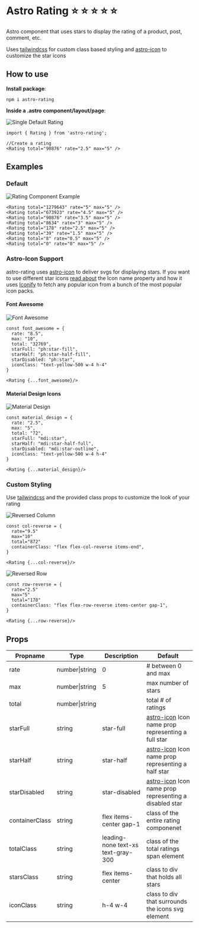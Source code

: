 # Astro Rating :star: :star: :star: :star: :star:

Astro component that uses stars to display the rating of a product, post, comment, etc.

Uses [tailwindcss](https://tailwindcss.com) for custom class based styling and [astro-icon](https://github.com/natemoo-re/astro-icon) to customize the star icons

## How to use

__Install package__:

```npm i astro-rating```

__Inside a .astro component/layout/page__:

![Single Default Rating](https://raw.githubusercontent.com/BryceRussell/astro-rating/main/examples/single.PNG)

```
import { Rating } from 'astro-rating';

//Create a rating
<Rating total="90876" rate="2.5" max="5" />
```

## Examples

### Default

![Rating Component Example](https://raw.githubusercontent.com/BryceRussell/astro-rating/main/examples/default.PNG)

```
<Rating total="1279643" rate="5" max="5" />
<Rating total="673923" rate="4.5" max="5" />
<Rating total="90876" rate="3.5" max="5" />
<Rating total="8634" rate="3" max="5" />
<Rating total="178" rate="2.5" max="5" />
<Rating total="39" rate="1.5" max="5" />
<Rating total="8" rate="0.5" max="5" />
<Rating total="0" rate="0" max="5" />
```

### Astro-Icon Support

astro-rating uses [astro-icon](https://github.com/natemoo-re/astro-icon#readme) to deliver svgs for displaying stars. If you want to use different star icons [read about](https://github.com/natemoo-re/astro-icon#icon-packs) the Icon name property and how it uses [Iconify](https://iconify.design) to fetch any popular icon from a bunch of the most popular icon packs.

#### Font Awesome

![Font Awesome](https://raw.githubusercontent.com/BryceRussell/astro-rating/main/examples/font-awesome.PNG)

```
const font_awesome = {
  rate: "8.5",
  max: "10",
  total: "32769",
  starFull: "ph:star-fill",
  starHalf: "ph:star-half-fill",
  starDisabled: "ph:star",
  iconClass: "text-yellow-500 w-4 h-4"
}

<Rating {...font_awesome}/>
```

#### Material Design Icons

![Material Design](https://raw.githubusercontent.com/BryceRussell/astro-rating/main/examples/material-design.PNG)

```
const material_design = {
  rate: "2.5",
  max: "5",
  total: "72",
  starFull: "mdi:star",
  starHalf: "mdi:star-half-full",
  starDisabled: "mdi:star-outline",
  iconClass: "text-yellow-500 w-4 h-4"
}

<Rating {...material_design}/>
```

### Custom Styling

Use [tailwindcss](https://tailwindcss.com) and the provided class props to customize the look of your rating

![Reversed Column](https://raw.githubusercontent.com/BryceRussell/astro-rating/main/examples/col-reversed.PNG)

```
const col-reverse = {
  rate="9.5" 
  max="10"
  total="872"
  containerClass: "flex flex-col-reverse items-end",
}

<Rating {...col-reverse}/>
```

![Reversed Row](https://raw.githubusercontent.com/BryceRussell/astro-rating/main/examples/row-reversed.PNG)

```
const row-reverse = {
  rate="2.5" 
  max="5"
  total="178"
  containerClass: "flex flex-row-reverse items-center gap-1",
}

<Rating {...row-reverse}/>
```

## Props

Propname | Type | Description | Default
------------ | ------------- | ------------- | -------------
rate|number\|string|0|# between 0 and max
max|number\|string|5|max number of stars|5
total|number\|string||total # of ratings
starFull|string|star-full|[astro-icon](https://github.com/natemoo-re/astro-icon#readme) Icon name prop representing a full star
starHalf|string|star-half|[astro-icon](https://github.com/natemoo-re/astro-icon#readme) Icon name prop representing a half star
starDisabled|string|star-disabled|[astro-icon](https://github.com/natemoo-re/astro-icon#readme) Icon name prop representing a disabled star
containerClass|string|flex items-center gap-1|class of the entire rating componenet
totalClass|string|leading-none text-xs text-gray-300|class of the total ratings span element
starsClass|string|flex items-center|class to div that holds all stars
iconClass|string|h-4 w-4|class to div that surrounds the icons svg element
